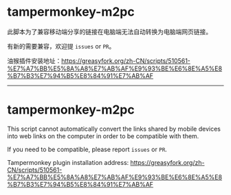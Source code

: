 # tampermonkey-m2pc

此脚本为了兼容移动端分享的链接在电脑端无法自动转换为电脑端网页链接。

有新的需要兼容，欢迎提 `issues` or `PR`。

油猴插件安装地址：https://greasyfork.org/zh-CN/scripts/510561-%E7%A7%BB%E5%8A%A8%E7%AB%AF%E9%93%BE%E6%8E%A5%E8%B7%B3%E7%94%B5%E8%84%91%E7%AB%AF

---

# tampermonkey-m2pc

This script cannot automatically convert the links shared by mobile devices into web links on the computer in order to be compatible with them.

If you need to be compatible, please report `issues` or `PR`.

Tampermonkey plugin installation address: https://greasyfork.org/zh-CN/scripts/510561-%E7%A7%BB%E5%8A%A8%E7%AB%AF%E9%93%BE%E6%8E%A5%E8%B7%B3%E7%94%B5%E8%84%91%E7%AB%AF

